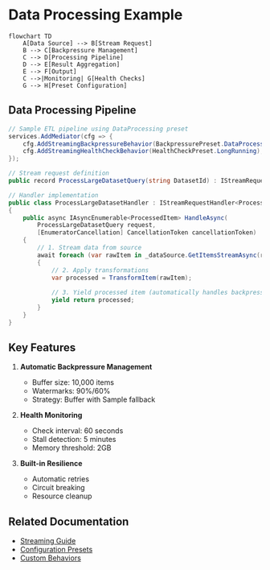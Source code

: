 # Data Processing Example

```mermaid
flowchart TD
    A[Data Source] --> B[Stream Request]
    B --> C[Backpressure Management]
    C --> D[Processing Pipeline]
    D --> E[Result Aggregation]
    E --> F[Output]
    C -->|Monitoring| G[Health Checks]
    G --> H[Preset Configuration]
```

## Data Processing Pipeline

```csharp
// Sample ETL pipeline using DataProcessing preset
services.AddMediator(cfg => {
    cfg.AddStreamingBackpressureBehavior(BackpressurePreset.DataProcessing);
    cfg.AddStreamingHealthCheckBehavior(HealthCheckPreset.LongRunning);
});

// Stream request definition
public record ProcessLargeDatasetQuery(string DatasetId) : IStreamRequest<ProcessedItem>;

// Handler implementation
public class ProcessLargeDatasetHandler : IStreamRequestHandler<ProcessedItem>
{
    public async IAsyncEnumerable<ProcessedItem> HandleAsync(
        ProcessLargeDatasetQuery request,
        [EnumeratorCancellation] CancellationToken cancellationToken)
    {
        // 1. Stream data from source
        await foreach (var rawItem in _dataSource.GetItemsStreamAsync(request.DatasetId))
        {
            // 2. Apply transformations
            var processed = TransformItem(rawItem);
            
            // 3. Yield processed item (automatically handles backpressure)
            yield return processed;
        }
    }
}
```

## Key Features

1. **Automatic Backpressure Management**
   - Buffer size: 10,000 items
   - Watermarks: 90%/60% 
   - Strategy: Buffer with Sample fallback

2. **Health Monitoring**
   - Check interval: 60 seconds
   - Stall detection: 5 minutes
   - Memory threshold: 2GB

3. **Built-in Resilience**
   - Automatic retries
   - Circuit breaking
   - Resource cleanup

## Related Documentation
- [Streaming Guide](../api-reference/streaming.md)
- [Configuration Presets](../configuration/presets.md)
- [Custom Behaviors](../configuration/custom-behaviors.md)